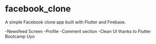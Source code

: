# facebook_clone

A simple Facebook clone app built with Flutter and Firebase.

-Newsfeed Screen
-Profile
-Comment section
-Clean UI thanks to Flutter Bootcamp Uyo
